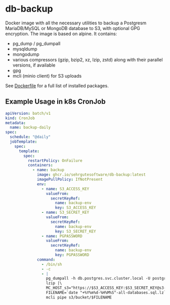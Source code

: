# db-backup

Docker image with all the necessary utilities to backup a Postgresm MariaDB/MySQL or MongoDB database to S3, with optional GPG encryption. The image is based on alpine. It contains:

- pg_dump / pg_dumpall
- mysqldump
- mongodump
- various compressors (gzip, bzip2, xz, lzip, zstd) along with their parallel versions, if available
- gpg
- mcli (minio client) for S3 uploads

See [Dockerfile](Dockerfile) for a full list of installed packages.

## Example Usage in k8s CronJob

```yaml
apiVersion: batch/v1
kind: CronJob
metadata:
  name: backup-daily
spec:
  schedule: "@daily"
  jobTemplate:
    spec:
      template:
        spec:
          restartPolicy: OnFailure
          containers:
            - name: backup
              image: ghcr.io/sehrgutesoftware/db-backup:latest
              imagePullPolicy: IfNotPresent
              env:
                - name: S3_ACCESS_KEY
                  valueFrom:
                    secretKeyRef:
                      name: backup-env
                      key: S3_ACCESS_KEY
                - name: S3_SECRET_KEY
                  valueFrom:
                    secretKeyRef:
                      name: backup-env
                      key: S3_SECRET_KEY
                - name: PGPASSWORD
                  valueFrom:
                    secretKeyRef:
                      name: backup-env
                      key: PGPASSWORD
              command:
                - /bin/sh
                - -c
                - |
                  pg_dumpall -h db.postgres.svc.cluster.local -U postgres |\
                  lzip |\
                  MC_HOST_s3="https://$S3_ACCESS_KEY:$S3_SECRET_KEY@s3-endpoint.example.com" \
                  FILENAME=`date "+%Y%m%d-%H%M%S"-all-databases.sql.lz` \
                  mcli pipe s3/bucket/$FILENAME
```
